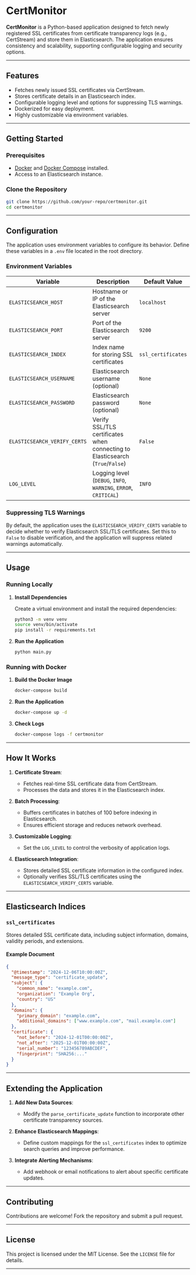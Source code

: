 # CertMonitor

**CertMonitor** is a Python-based application designed to fetch newly registered SSL certificates from certificate transparency logs (e.g., CertStream) and store them in Elasticsearch. The application ensures consistency and scalability, supporting configurable logging and security options.

---

## Features

- Fetches newly issued SSL certificates via CertStream.
- Stores certificate details in an Elasticsearch index.
- Configurable logging level and options for suppressing TLS warnings.
- Dockerized for easy deployment.
- Highly customizable via environment variables.

---

## Getting Started

### Prerequisites

- [Docker](https://www.docker.com/) and [Docker Compose](https://docs.docker.com/compose/) installed.
- Access to an Elasticsearch instance.

### Clone the Repository

```bash
git clone https://github.com/your-repo/certmonitor.git
cd certmonitor
```

---

## Configuration

The application uses environment variables to configure its behavior. Define these variables in a `.env` file located in the root directory.

### Environment Variables

| Variable                  | Description                                 | Default Value             |
|---------------------------|---------------------------------------------|---------------------------|
| `ELASTICSEARCH_HOST`      | Hostname or IP of the Elasticsearch server | `localhost`               |
| `ELASTICSEARCH_PORT`      | Port of the Elasticsearch server           | `9200`                    |
| `ELASTICSEARCH_INDEX`     | Index name for storing SSL certificates    | `ssl_certificates`        |
| `ELASTICSEARCH_USERNAME`  | Elasticsearch username (optional)          | `None`                    |
| `ELASTICSEARCH_PASSWORD`  | Elasticsearch password (optional)          | `None`                    |
| `ELASTICSEARCH_VERIFY_CERTS` | Verify SSL/TLS certificates when connecting to Elasticsearch (`True`/`False`) | `False`                  |
| `LOG_LEVEL`               | Logging level (`DEBUG`, `INFO`, `WARNING`, `ERROR`, `CRITICAL`) | `INFO`                   |

### Suppressing TLS Warnings

By default, the application uses the `ELASTICSEARCH_VERIFY_CERTS` variable to decide whether to verify Elasticsearch SSL/TLS certificates. Set this to `False` to disable verification, and the application will suppress related warnings automatically.

---

## Usage

### Running Locally

1. **Install Dependencies**

   Create a virtual environment and install the required dependencies:

   ```bash
   python3 -m venv venv
   source venv/bin/activate
   pip install -r requirements.txt
   ```

2. **Run the Application**

   ```bash
   python main.py
   ```

### Running with Docker

1. **Build the Docker Image**

   ```bash
   docker-compose build
   ```

2. **Run the Application**

   ```bash
   docker-compose up -d
   ```

3. **Check Logs**

   ```bash
   docker-compose logs -f certmonitor
   ```

---

## How It Works

1. **Certificate Stream**:
   - Fetches real-time SSL certificate data from CertStream.
   - Processes the data and stores it in the Elasticsearch index.

2. **Batch Processing**:
   - Buffers certificates in batches of 100 before indexing in Elasticsearch.
   - Ensures efficient storage and reduces network overhead.

3. **Customizable Logging**:
   - Set the `LOG_LEVEL` to control the verbosity of application logs.

4. **Elasticsearch Integration**:
   - Stores detailed SSL certificate information in the configured index.
   - Optionally verifies SSL/TLS certificates using the `ELASTICSEARCH_VERIFY_CERTS` variable.

---

## Elasticsearch Indices

### `ssl_certificates`

Stores detailed SSL certificate data, including subject information, domains, validity periods, and extensions.

#### Example Document
```json
{
  "@timestamp": "2024-12-06T10:00:00Z",
  "message_type": "certificate_update",
  "subject": {
    "common_name": "example.com",
    "organization": "Example Org",
    "country": "US"
  },
  "domains": {
    "primary_domain": "example.com",
    "additional_domains": ["www.example.com", "mail.example.com"]
  },
  "certificate": {
    "not_before": "2024-12-01T00:00:00Z",
    "not_after": "2025-12-01T00:00:00Z",
    "serial_number": "123456789ABCDEF",
    "fingerprint": "SHA256:..."
  }
}
```

---

## Extending the Application

1. **Add New Data Sources**:
   - Modify the `parse_certificate_update` function to incorporate other certificate transparency sources.

2. **Enhance Elasticsearch Mappings**:
   - Define custom mappings for the `ssl_certificates` index to optimize search queries and improve performance.

3. **Integrate Alerting Mechanisms**:
   - Add webhook or email notifications to alert about specific certificate updates.

---

## Contributing

Contributions are welcome! Fork the repository and submit a pull request.

---

## License

This project is licensed under the MIT License. See the `LICENSE` file for details.

---

